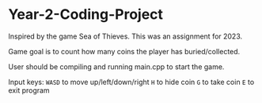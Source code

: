 # Year-2-Coding-Project

Inspired by the game Sea of Thieves. This was an assignment for 2023.

Game goal is to count how many coins the player has buried/collected.

User should be compiling and running main.cpp to start the game.

Input keys:
`WASD` to move up/left/down/right
`H` to hide coin
`G` to take coin
`E` to exit program
